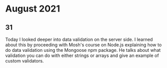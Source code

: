 
# August 2021

## 31

Today I looked deeper into data validation on the server side. I learned about this by proceeding with Mosh's course on Node.js explaining how to do data validation using the Mongoose npm package. He talks about what validation you can do with either strings or arrays and give an example of custom validators. 